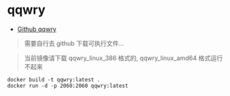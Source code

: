 qqwry
===


- [Github qqwry](https://github.com/freshcn/qqwry)

> 需要自行去 github 下载可执行文件...

> 当前镜像请下载 qqwry_linux_386 格式的, qqwry_linux_amd64 格式运行不起来



    docker build -t qqwry:latest .
    docker run -d -p 2060:2060 qqwry:latest